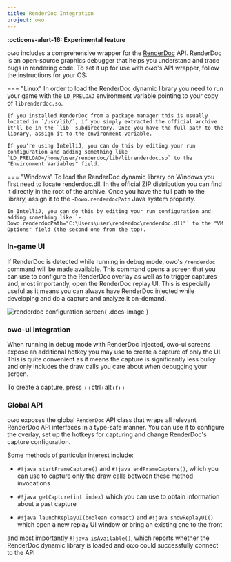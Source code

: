 ```yaml
---
title: RenderDoc Integration
project: owo
---
```


**:octicons-alert-16: Experimental feature**

oωo includes a comprehensive wrapper for the [RenderDoc](https://renderdoc.org) API. RenderDoc is an open-source graphics debugger that helps you understand and trace bugs in rendering code. To set it up for use with oωo's API wrapper, follow the instructions for your OS:

=== "Linux"
    In order to load the RenderDoc dynamic library you need to run your game with the `LD_PRELOAD` environment variable pointing to your copy of `librenderdoc.so`. 
    
    If you installed RenderDoc from a package manager this is usually located in `/usr/lib/`, if you simply extracted the official archive it'll be in the `lib` subdirectory. Once you have the full path to the library, assign it to the environment variable. 
    
    If you're using IntelliJ, you can do this by editing your run configuration and adding something like `LD_PRELOAD=/home/user/renderdoc/lib/librenderdoc.so` to the "Environment Variables" field.

=== "Windows"
    To load the RenderDoc dynamic library on Windows you first need to locate renderdoc.dll. In the official ZIP distribution you can find it directly in the root of the archive. Once you have the full path to the library, assign it to the `-Dowo.renderdocPath` Java system property. 
    
    In IntelliJ, you can do this by editing your run configuration and adding something like `-Dowo.renderdocPath="C:\Users\user\renderdoc\renderdoc.dll"` to the "VM Options" field (the second one from the top).


### In-game UI

If RenderDoc is detected while running in debug mode, owo's `/renderdoc` command will be made available. This command opens a screen that you can use to configure the RenderDoc overlay as well as to trigger captures and, most importantly, open the RenderDoc replay UI. This is especially useful as it means you can always have RenderDoc injected while developing and do a capture and analyze it on-demand.

![renderdoc configuration screen](https://cdn.discordapp.com/attachments/857970721166065674/1024785031379550238/unknown.png){ .docs-image }


### owo-ui integration

When running in debug mode with RenderDoc injected, owo-ui screens expose an additional hotkey you may use to create a capture of only the UI. This is quite convenient as it means the capture is significantly less bulky and only includes the draw calls you care about when debugging your screen.

To create a capture, press ++ctrl+alt+r++


### Global API

oωo exposes the global `RenderDoc` API class that wraps all relevant RenderDoc API interfaces in a type-safe manner. You can use it to configure the overlay, set up the hotkeys for capturing and change RenderDoc's capture configuration.

Some methods of particular interest include: 

 - `#!java startFrameCapture()` and `#!java endFrameCapture()`, which you can use to capture only the draw calls between these method invocations

 - `#!java getCapture(int index)` which you can use to obtain information about a past capture

 - `#!java launchReplayUI(boolean connect)` and `#!java showReplayUI()` which open a new replay UI window or bring an existing one to the front

and most importantly `#!java isAvailable()`, which reports whether the RenderDoc dynamic library is loaded and oωo could successfully connect to the API